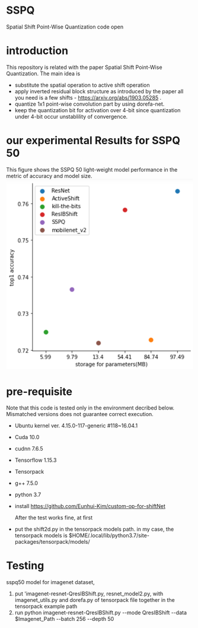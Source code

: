 # SSPQ
Spatial Shift Point-Wise Quantization code open

# introduction
This repository is related with the paper Spatial Shift Point-Wise Quantization.
The main idea is
 - substitute the spatial operation to active shift operation
 - apply inverted residual block structure as introduced by the paper all you need is a few shifts - https://arxiv.org/abs/1903.05285 .
 - quantize 1x1 point-wise convolution part by using dorefa-net.
 - keep the quantization bit for activation over 4-bit since quantization under 4-bit occur unstablility of convergence.
 
# our experimental Results for SSPQ 50 
This figure shows the SSPQ 50 light-weight model performance in the metric of accuracy and model size.
![performance](https://github.com/Eunhui-Kim/SSPQ/blob/main/Fig4.png)

 
# pre-requisite
Note that this code is tested only in the environment decribed below. Mismatched versions does not guarantee correct execution.

 - Ubuntu kernel ver. 4.15.0-117-generic #118~16.04.1
 - Cuda 10.0
 - cudnn 7.6.5
 - Tensorflow 1.15.3
 - Tensorpack 
 - g++ 7.5.0
 - python 3.7
 - install https://github.com/Eunhui-Kim/custom-op-for-shiftNet
   
   After the test works fine, at first 
   
 - put the shift2d.py in the tensorpack models path.
   in my case, the tensorpack models is
   $HOME/.local/lib/python3.7/site-packages/tensorpack/models/

# Testing
  sspq50 model for imagenet dataset, 
  1) put 'imagenet-resnet-QresIBShift.py, resnet_model2.py, with imagenet_utils.py and dorefa.py of tensorpack file together in the tensorpack example path
  2) run
  python imagenet-resnet-QresIBShift.py --mode QresIBShift --data $Imagenet_Path --batch 256 --depth 50    
   
  
